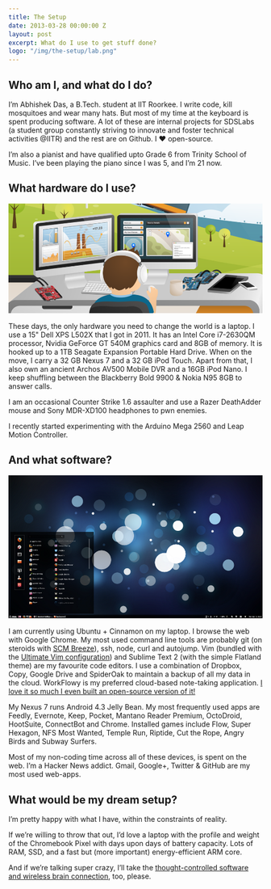 ```yaml
---
title: The Setup
date: 2013-03-28 00:00:00 Z
layout: post
excerpt: What do I use to get stuff done?
logo: "/img/the-setup/lab.png"
---
```


## Who am I, and what do I do?

I’m Abhishek Das, a B.Tech. student at IIT Roorkee. I write code, kill mosquitoes and wear many hats. But most of my time at the keyboard is spent producing software. A lot of these are internal projects for SDSLabs (a student group constantly striving to innovate and foster technical activities @IITR) and the rest are on Github. I ♥ open-source.

I’m also a pianist and have qualified upto Grade 6 from Trinity School of Music. I’ve been playing the piano since I was 5, and I’m 21 now.

## What hardware do I use?

![](/img/the-setup/lab.png)

These days, the only hardware you need to change the world is a laptop. I use a 15" Dell XPS L502X that I got in 2011. It has an Intel Core i7-2630QM processor, Nvidia GeForce GT 540M graphics card and 8GB of memory. It is hooked up to a 1TB Seagate Expansion Portable Hard Drive. When on the move, I carry a 32 GB Nexus 7 and a 32 GB iPod Touch. Apart from that, I also own an ancient Archos AV500 Mobile DVR and a 16GB iPod Nano. I keep shuffling between the Blackberry Bold 9900 & Nokia N95 8GB to answer calls.

I am an occasional Counter Strike 1.6 assaulter and use a Razer DeathAdder mouse and Sony MDR-XD100 headphones to pwn enemies.

I recently started experimenting with the Arduino Mega 2560 and Leap Motion Controller.

## And what software?

![Ubuntu+Cinnamon](/img/the-setup/ubuntu+cinnamon.png)

I am currently using Ubuntu + Cinnamon on my laptop. I browse the web with Google Chrome. My most used command line tools are probably git (on steroids with [SCM Breeze][1]), ssh, node, curl and autojump. Vim (bundled with the [Ultimate Vim configuration][2]) and Sublime Text 2 (with the simple Flatland theme) are my favourite code editors. I use a combination of Dropbox, Copy, Google Drive and SpiderOak to maintain a backup of all my data in the cloud. WorkFlowy is my preferred cloud-based note-taking application. [I love it so much I even built an open-source version of it!][3]

My Nexus 7 runs Android 4.3 Jelly Bean. My most frequently used apps are Feedly, Evernote, Keep, Pocket, Mantano Reader Premium, OctoDroid, HootSuite, ConnectBot and Chrome. Installed games include Flow, Super Hexagon, NFS Most Wanted, Temple Run, Riptide, Cut the Rope, Angry Birds and Subway Surfers.

Most of my non-coding time across all of these devices, is spent on the web. I’m a Hacker News addict. Gmail, Google+, Twitter & GitHub are my most used web-apps.

## What would be my dream setup?

I’m pretty happy with what I have, within the constraints of reality.

If we’re willing to throw that out, I’d love a laptop with the profile and weight of the Chromebook Pixel with days upon days of battery capacity. Lots of RAM, SSD, and a fast but (more important) energy-efficient ARM core.

And if we’re talking super crazy, I’ll take the [thought-controlled software and wireless brain connection][4], too, please.

[1]: https://github.com/ndbroadbent/scm_breeze
[2]: https://github.com/amix/vimrc
[3]: https://github.com/abhshkdz/hackflowy
[4]: http://chris.wanstrath.usesthis.com/
